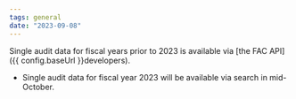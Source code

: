```yaml
---
tags: general
date: "2023-09-08"
---
```

Single audit data for fiscal years prior to 2023 is available via [the FAC API]({{ config.baseUrl }}developers).
- Single audit data for  fiscal year 2023 will be available via search in mid-October.

